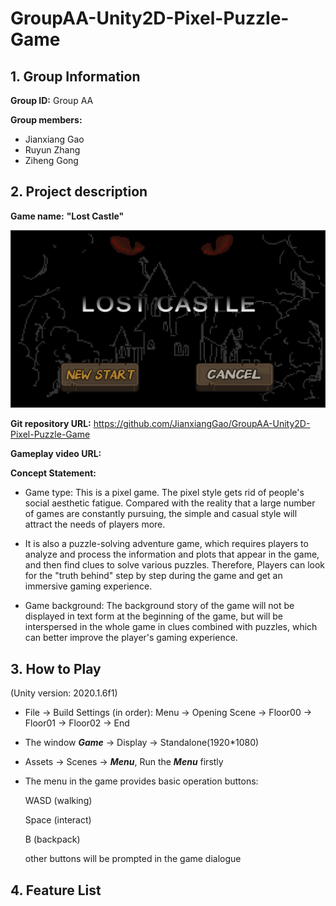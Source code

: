# GroupAA-Unity2D-Pixel-Puzzle-Game

## 1. Group Information

**Group ID:** Group AA

**Group members:**

- Jianxiang Gao
- Ruyun Zhang
- Ziheng Gong

## 2. Project description

**Game name:** **"Lost Castle"**

![](https://github.com/JianxiangGao/GroupAA-Unity2D-Pixel-Puzzle-Game/blob/main/cover.png)

**Git repository URL:** https://github.com/JianxiangGao/GroupAA-Unity2D-Pixel-Puzzle-Game

**Gameplay video URL:** 

**Concept Statement:** 

- Game type: This is a pixel game. The pixel style gets rid of people's social aesthetic fatigue. Compared with the reality that a large number of games are constantly pursuing, the simple and casual style will attract the needs of players more.

- It is also a puzzle-solving adventure game, which requires players to analyze and process the information and plots that appear in the game, and then find clues to solve various puzzles. Therefore, Players can look for the "truth behind" step by step during the game and get an immersive gaming experience.

- Game background: The background story of the game will not be displayed in text form at the beginning of the game, but will be interspersed in the whole game in clues combined with puzzles, which can better improve the player's gaming experience.

## 3. How to Play

(Unity version: 2020.1.6f1)

- File -> Build Settings (in order): Menu -> Opening Scene -> Floor00 -> Floor01 -> Floor02 -> End

- The window ***Game*** -> Display -> Standalone(1920*1080)

- Assets -> Scenes -> ***Menu***, Run the ***Menu*** firstly

- The menu in the game provides basic operation buttons:

  WASD (walking)

  Space (interact)

  B (backpack)

  other buttons will be prompted in the game dialogue

## 4.  Feature List
